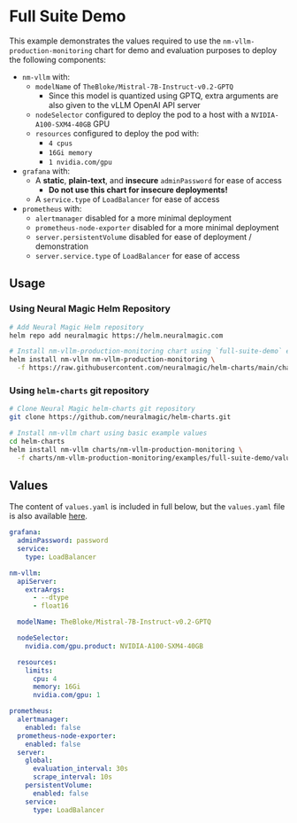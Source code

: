 # Full Suite Demo

This example demonstrates the values required to use the
`nm-vllm-production-monitoring` chart for demo and evaluation purposes to
deploy the following components:

- `nm-vllm` with:
  - `modelName` of `TheBloke/Mistral-7B-Instruct-v0.2-GPTQ`
    - Since this model is quantized using GPTQ, extra arguments are also given
      to the vLLM OpenAI API server
  - `nodeSelector` configured to deploy the pod to a host with a
    `NVIDIA-A100-SXM4-40GB` GPU
  - `resources` configured to deploy the pod with:
    - `4 cpus`
    - `16Gi memory`
    - `1 nvidia.com/gpu`
- `grafana` with:
  - A **static**, **plain-text**, and **insecure** `adminPassword` for ease of access
    - **Do not use this chart for insecure deployments!**
  - A `service.type` of `LoadBalancer` for ease of access
- `prometheus` with:
  - `alertmanager` disabled for a more minimal deployment
  - `prometheus-node-exporter` disabled for a more minimal deployment
  - `server.persistentVolume` disabled for ease of deployment / demonstration
  - `server.service.type` of `LoadBalancer` for ease of access

## Usage

### Using Neural Magic Helm Repository

```bash
# Add Neural Magic Helm repository
helm repo add neuralmagic https://helm.neuralmagic.com

# Install nm-vllm-production-monitoring chart using `full-suite-demo` example values
helm install nm-vllm nm-vllm-production-monitoring \
  -f https://raw.githubusercontent.com/neuralmagic/helm-charts/main/charts/nm-vllm-production-monitoring/examples/full-suite-demo/values.yaml
```

### Using `helm-charts` git repository

```bash
# Clone Neural Magic helm-charts git repository
git clone https://github.com/neuralmagic/helm-charts.git

# Install nm-vllm chart using basic example values
cd helm-charts
helm install nm-vllm charts/nm-vllm-production-monitoring \
  -f charts/nm-vllm-production-monitoring/examples/full-suite-demo/values.yaml
```

## Values

The content of `values.yaml` is included in full below, but the `values.yaml`
file is also available [here](./values.yaml).

```yaml
grafana:
  adminPassword: password
  service:
    type: LoadBalancer

nm-vllm:
  apiServer:
    extraArgs:
      - --dtype
      - float16

  modelName: TheBloke/Mistral-7B-Instruct-v0.2-GPTQ

  nodeSelector:
    nvidia.com/gpu.product: NVIDIA-A100-SXM4-40GB

  resources:
    limits:
      cpu: 4
      memory: 16Gi
      nvidia.com/gpu: 1

prometheus:
  alertmanager:
    enabled: false
  prometheus-node-exporter:
    enabled: false
  server:
    global:
      evaluation_interval: 30s
      scrape_interval: 10s
    persistentVolume:
      enabled: false
    service:
      type: LoadBalancer
```
